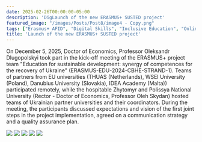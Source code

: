 ```yaml
---
date: 2025-02-26T00:00:00-05:00
description: 'DigLaunch of the new ERASMUS+ SUSTED project'
featured_image: "/images/Posts/Post8/image4 - Copy.png"
tags: ["Erasmus+ AFID", "Digital Skills", "Inclusive Education", "Online Learning", "Teacher Training", "MS Teams", "Civic Synergy", "International Collaboration", "Ukrainian HEIs"]
title: 'Launch of the new ERASMUS+ SUSTED project'
---
```


On December 5, 2025, Doctor of Economics, Professor Oleksandr Dlugopolskyi took part in the kick-off meeting of the ERASMUS+ project team "Education for sustainable development: synergy of competences for the recovery of Ukraine" (ERASMUS-EDU-2024-CBHE-STRAND-1). 
Teams of partners from EU universities (THUAS (Netherlands), WSEI University (Poland), Danubius University (Slovakia), IDEA Academy (Malta)) participated remotely, while the hospitable Zhytomyr and Polissya National University (Rector - Doctor of Economics, Professor Oleh Skydan) hosted teams of Ukrainian partner universities and their coordinators. During the meeting, the participants discussed expectations and vision of the first joint steps in the project implementation, agreed on a communication strategy and a quality assurance plan.
<br/>


<img src="/images/Posts/Post8/image1.jpg"/>
<img src="/images/Posts/Post8/image2.jpg"/>
<img src="/images/Posts/Post8/image3.jpg"/>
<img src="/images/Posts/Post8/image5.jpg"/>
<img src="/images/Posts/Post8/image4.jpg"/>